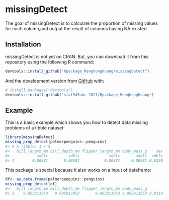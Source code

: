 
<!-- README.md is generated from README.Rmd. Please edit that file -->

# missingDetect

<!-- badges: start -->
<!-- badges: end -->

The goal of missingDetect is to calculate the proportion of missing
values for each column,and output the result of columns having NA
existed.

## Installation

missingDetect is not yet on CRAN. But, you can download it from this
repository using the following R command:

``` r
devtools::install_github("Rpackage_MenghongHuang/missingDetect")
```

And the development version from [GitHub](https://github.com/) with:

``` r
# install.packages("devtools")
devtools::install_github("stat545ubc-2021/Rpackage_MenghongHuang")
```

## Example

This is a basic example which shows you how to detect data missing
problems of a tibble dataset:

``` r
library(missingDetect)
missing_prop_detect(palmerpenguins::penguins)
#> # A tibble: 1 × 5
#>   bill_length_mm bill_depth_mm flipper_length_mm body_mass_g    sex
#>            <dbl>         <dbl>             <dbl>       <dbl>  <dbl>
#> 1        0.00581       0.00581           0.00581     0.00581 0.0320
```

This package is special because it also works on a input of dataframe:

``` r
df<- as.data.frame(palmerpenguins::penguins)
missing_prop_detect(df)
#>   bill_length_mm bill_depth_mm flipper_length_mm body_mass_g        sex
#> 1    0.005813953   0.005813953       0.005813953 0.005813953 0.03197674
```
